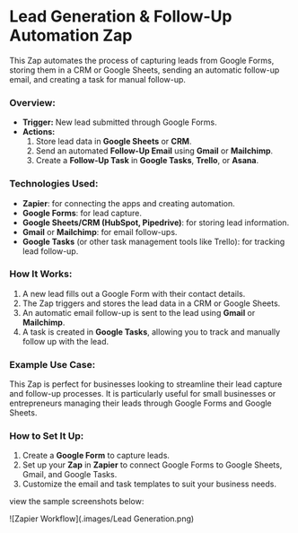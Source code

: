 # Lead Generation & Follow-Up Automation Zap

This Zap automates the process of capturing leads from Google Forms, storing them in a CRM or Google Sheets, sending an automatic follow-up email, and creating a task for manual follow-up.

### Overview:
- **Trigger:** New lead submitted through Google Forms.
- **Actions:**
  1. Store lead data in **Google Sheets** or **CRM**.
  2. Send an automated **Follow-Up Email** using **Gmail** or **Mailchimp**.
  3. Create a **Follow-Up Task** in **Google Tasks**, **Trello**, or **Asana**.

### Technologies Used:
- **Zapier**: for connecting the apps and creating automation.
- **Google Forms**: for lead capture.
- **Google Sheets/CRM (HubSpot, Pipedrive)**: for storing lead information.
- **Gmail** or **Mailchimp**: for email follow-ups.
- **Google Tasks** (or other task management tools like Trello): for tracking lead follow-up.

### How It Works:
1. A new lead fills out a Google Form with their contact details.
2. The Zap triggers and stores the lead data in a CRM or Google Sheets.
3. An automatic email follow-up is sent to the lead using **Gmail** or **Mailchimp**.
4. A task is created in **Google Tasks**, allowing you to track and manually follow up with the lead.

### Example Use Case:
This Zap is perfect for businesses looking to streamline their lead capture and follow-up processes. It is particularly useful for small businesses or entrepreneurs managing their leads through Google Forms and Google Sheets.

### How to Set It Up:
1. Create a **Google Form** to capture leads.
2. Set up your **Zap** in **Zapier** to connect Google Forms to Google Sheets, Gmail, and Google Tasks.
3. Customize the email and task templates to suit your business needs.

view the sample screenshots below:

![Zapier Workflow](.images/Lead Generation.png)
